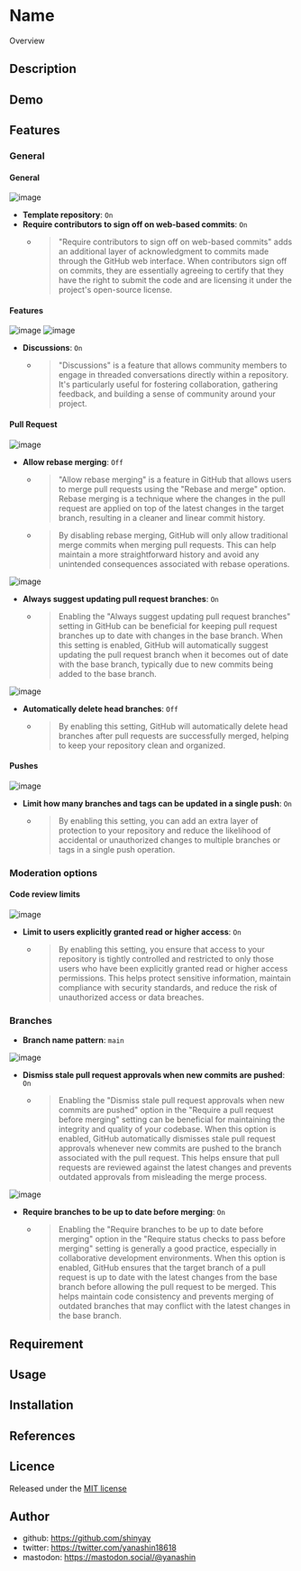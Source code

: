 # Name

Overview

## Description

## Demo

## Features

### General

#### General

![image](https://github.com/shinyay/github-recommended-settings/assets/3072734/9d90dd95-94b4-49f9-987a-30fef1f6dafc)

- **Template repository**: `On`
- **Require contributors to sign off on web-based commits**: `On`
  - >"Require contributors to sign off on web-based commits" adds an additional layer of acknowledgment to commits made through the GitHub web interface. When contributors sign off on commits, they are essentially agreeing to certify that they have the right to submit the code and are licensing it under the project's open-source license.

#### Features

![image](https://github.com/shinyay/github-recommended-settings/assets/3072734/4a86cc54-5d41-434f-b2ba-2b4c9e343678)
![image](https://github.com/shinyay/github-recommended-settings/assets/3072734/52bb6570-38bf-420a-b317-61e8a754a8b3)

- **Discussions**: `On`
  - >"Discussions" is a feature that allows community members to engage in threaded conversations directly within a repository. It's particularly useful for fostering collaboration, gathering feedback, and building a sense of community around your project.

#### Pull Request

![image](https://github.com/shinyay/github-recommended-settings/assets/3072734/404edc4e-5ace-420d-b493-b1b7fa480abb)

- **Allow rebase merging**: `Off`
  - >"Allow rebase merging" is a feature in GitHub that allows users to merge pull requests using the "Rebase and merge" option. Rebase merging is a technique where the changes in the pull request are applied on top of the latest changes in the target branch, resulting in a cleaner and linear commit history.
  - >By disabling rebase merging, GitHub will only allow traditional merge commits when merging pull requests. This can help maintain a more straightforward history and avoid any unintended consequences associated with rebase operations.

![image](https://github.com/shinyay/github-recommended-settings/assets/3072734/f26dc6f3-1f50-4a4e-923a-ed532c7a8a69)

- **Always suggest updating pull request branches**: `On`
  - >Enabling the "Always suggest updating pull request branches" setting in GitHub can be beneficial for keeping pull request branches up to date with changes in the base branch. When this setting is enabled, GitHub will automatically suggest updating the pull request branch when it becomes out of date with the base branch, typically due to new commits being added to the base branch.

![image](https://github.com/shinyay/github-recommended-settings/assets/3072734/f6c330f9-a03f-4149-a663-958a7707535d)

- **Automatically delete head branches**: `Off`
  - >By enabling this setting, GitHub will automatically delete head branches after pull requests are successfully merged, helping to keep your repository clean and organized.

#### Pushes

![image](https://github.com/shinyay/github-recommended-settings/assets/3072734/2ed08a3e-ca87-4e29-bfa9-c9d629669ff1)

- **Limit how many branches and tags can be updated in a single push**: `On`
  - >By enabling this setting, you can add an extra layer of protection to your repository and reduce the likelihood of accidental or unauthorized changes to multiple branches or tags in a single push operation. 

### Moderation options

#### Code review limits

![image](https://github.com/shinyay/github-recommended-settings/assets/3072734/5fa00423-154c-4d25-99d5-16cfe52b8800)

- **Limit to users explicitly granted read or higher access**: `On`
  - >By enabling this setting, you ensure that access to your repository is tightly controlled and restricted to only those users who have been explicitly granted read or higher access permissions. This helps protect sensitive information, maintain compliance with security standards, and reduce the risk of unauthorized access or data breaches. 

### Branches

- **Branch name pattern**: `main`

![image](https://github.com/shinyay/github-recommended-settings/assets/3072734/e8999e40-6734-44f4-9ed5-e671102f8ae9)

- **Dismiss stale pull request approvals when new commits are pushed**: `On`
  - >Enabling the "Dismiss stale pull request approvals when new commits are pushed" option in the "Require a pull request before merging" setting can be beneficial for maintaining the integrity and quality of your codebase. When this option is enabled, GitHub automatically dismisses stale pull request approvals whenever new commits are pushed to the branch associated with the pull request. This helps ensure that pull requests are reviewed against the latest changes and prevents outdated approvals from misleading the merge process.

![image](https://github.com/shinyay/github-recommended-settings/assets/3072734/4922dd92-d6c4-4241-913e-ccdb9e46fadb)

- **Require branches to be up to date before merging**: `On`
  - >Enabling the "Require branches to be up to date before merging" option in the "Require status checks to pass before merging" setting is generally a good practice, especially in collaborative development environments. When this option is enabled, GitHub ensures that the target branch of a pull request is up to date with the latest changes from the base branch before allowing the pull request to be merged. This helps maintain code consistency and prevents merging of outdated branches that may conflict with the latest changes in the base branch.

## Requirement

## Usage

## Installation

## References

## Licence

Released under the [MIT license](https://gist.githubusercontent.com/shinyay/56e54ee4c0e22db8211e05e70a63247e/raw/34c6fdd50d54aa8e23560c296424aeb61599aa71/LICENSE)

## Author

- github: <https://github.com/shinyay>
- twitter: <https://twitter.com/yanashin18618>
- mastodon: <https://mastodon.social/@yanashin>
